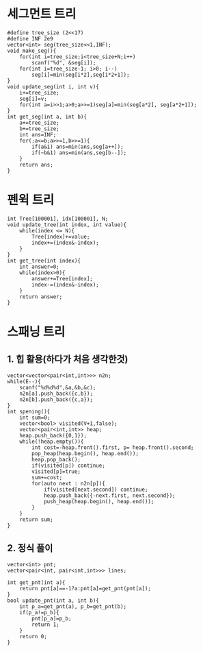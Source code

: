 # 세그먼트 트리
    #define tree_size (2<<17)
    #define INF 2e9
    vector<int> seg(tree_size<<1,INF);
    void make_seg(){
        for(int i=tree_size;i<tree_size+N;i++)
            scanf("%d", &seg[i]);
        for(int i=tree_size-1; i>0; i--)
            seg[i]=min(seg[i*2],seg[i*2+1]);
    }
    void update_seg(int i, int v){
        i+=tree_size;
        seg[i]=v;
        for(int a=i>>1;a>0;a>>=1)seg[a]=min(seg[a*2], seg[a*2+1]);
    }
    int get_seg(int a, int b){
        a+=tree_size;
        b+=tree_size;
        int ans=INF;
        for(;a<=b;a>>=1,b>>=1){
            if(a&1) ans=min(ans,seg[a++]);
            if(~b&1) ans=min(ans,seg[b--]);
        }
        return ans;
    }

# 펜윅 트리
    int Tree[100001], idx[100001], N;
    void update_tree(int index, int value){
        while(index <= N){
            Tree[index]+=value;
            index+=(index&-index);
        }
    }
    int get_tree(int index){
        int answer=0;
        while(index>0){
            answer+=Tree[index];
            index-=(index&-index);
        }
        return answer;
    }

# 스패닝 트리
## 1. 힙 활용(하다가 처음 생각한것)
    vector<vector<pair<int,int>>> n2n;
    while(E--){
        scanf("%d%d%d",&a,&b,&c);
        n2n[a].push_back({c,b});
        n2n[b].push_back({c,a});
    }
    int spening(){
        int sum=0;
        vector<bool> visited(V+1,false);
        vector<pair<int,int>> heap;
        heap.push_back({0,1});
        while(!heap.empty()){
            int cost=-heap.front().first, p= heap.front().second;
            pop_heap(heap.begin(), heap.end());
            heap.pop_back();
            if(visited[p]) continue;
            visited[p]=true;
            sum+=cost;
            for(auto next : n2n[p]){
                if(visited[next.second]) continue;
                heap.push_back({-next.first, next.second});
                push_heap(heap.begin(), heap.end());
            }
        }
        return sum;
    }
## 2. 정식 풀이
    vector<int> pnt;
    vector<pair<int, pair<int,int>>> lines;

    int get_pnt(int a){
        return pnt[a]==-1?a:pnt[a]=get_pnt(pnt[a]);
    }
    bool update_pnt(int a, int b){
        int p_a=get_pnt(a), p_b=get_pnt(b);
        if(p_a!=p_b){
            pnt[p_a]=p_b;
            return 1;
        }
        return 0;
    }
